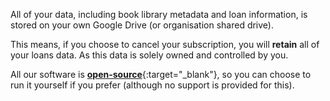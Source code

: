 All of your data, including book library metadata and loan information, is stored on your own Google Drive (or organisation shared drive).

This means, if you choose to cancel your subscription, you will __retain__ all of your loans data. As this data is solely owned and controlled by you.

All our software is [__open-source__](https://github.com/shelf-dog){:target="_blank"}, so you can choose to run it yourself if you prefer (although no support is provided for this).